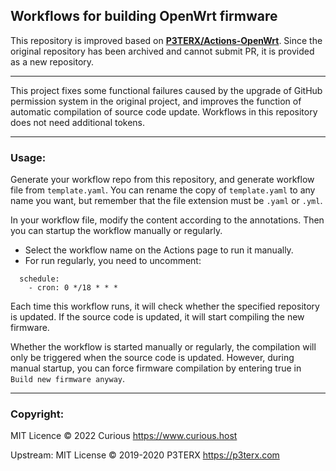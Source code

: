 ## Workflows for building OpenWrt firmware

This repository is improved based on **[P3TERX/Actions-OpenWrt](https://github.com/P3TERX/Actions-OpenWrt)**. Since the original repository has been archived and cannot submit PR, it is provided as a new repository.

- - -

This project fixes some functional failures caused by the upgrade of GitHub permission system in the original project, and improves the function of automatic compilation of source code update. Workflows in this repository does not need additional tokens.

- - -

### Usage:

 Generate your workflow repo from this repository, and generate workflow file from `template.yaml`. You can rename the copy of `template.yaml` to any name you want, but remember that the file extension must be `.yaml` or `.yml`. 

In your workflow file, modify the content according to the annotations. 
Then you can startup the workflow manually or regularly. 
+ Select the workflow name on the Actions page to run it manually.
+ For run regularly, you need to uncomment:
```
  schedule:
    - cron: 0 */18 * * *
``` 

Each time this workflow runs, it will check whether the specified repository is updated. If the source code is updated, it will start compiling the new firmware.

Whether the workflow is started manually or regularly, the compilation will only be triggered when the source code is updated. However, during manual startup, you can force firmware compilation by entering true in `Build new firmware anyway`.

- - -

### Copyright:
MIT Licence © 2022 Curious <https://www.curious.host> 

Upstream: MIT License © 2019-2020 P3TERX <https://p3terx.com>